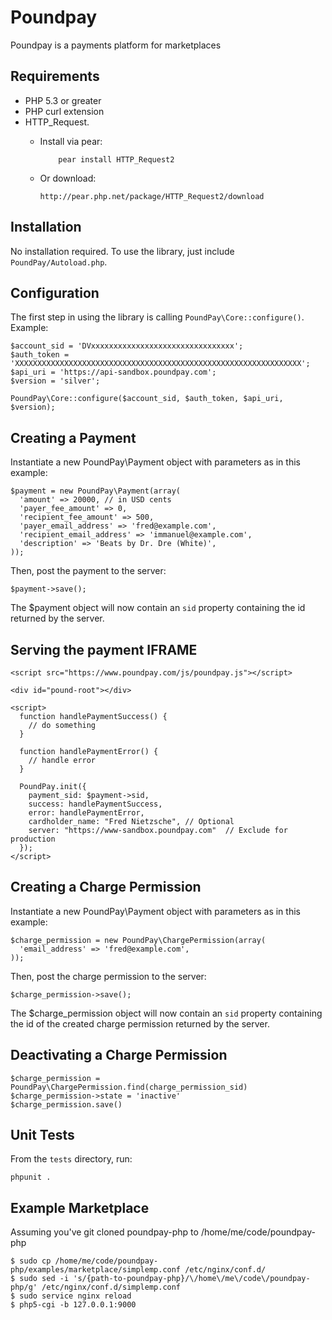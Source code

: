 Poundpay
=====
Poundpay is a payments platform for marketplaces


Requirements
-------
* PHP 5.3 or greater
* PHP curl extension
* HTTP_Request.
  * Install via pear:
  
            pear install HTTP_Request2

  * Or download:

        http://pear.php.net/package/HTTP_Request2/download


Installation
-------
No installation required. To use the library, just include `PoundPay/Autoload.php`.


Configuration
-------
The first step in using the library is calling `PoundPay\Core::configure()`. Example:

    $account_sid = 'DVxxxxxxxxxxxxxxxxxxxxxxxxxxxxxxxx';
    $auth_token = 'XXXXXXXXXXXXXXXXXXXXXXXXXXXXXXXXXXXXXXXXXXXXXXXXXXXXXXXXXXXXXXXX';
    $api_uri = 'https://api-sandbox.poundpay.com';
    $version = 'silver';

    PoundPay\Core::configure($account_sid, $auth_token, $api_uri, $version);


Creating a Payment
-----------------
Instantiate a new PoundPay\Payment object with parameters as in this example:

    $payment = new PoundPay\Payment(array(
      'amount' => 20000, // in USD cents
      'payer_fee_amount' => 0,
      'recipient_fee_amount' => 500,
      'payer_email_address' => 'fred@example.com',
      'recipient_email_address' => 'immanuel@example.com',
      'description' => 'Beats by Dr. Dre (White)',
    ));

Then, post the payment to the server:

    $payment->save();

The $payment object will now contain an `sid` property containing the id returned by the server.


Serving the payment IFRAME
--------------------------

    <script src="https://www.poundpay.com/js/poundpay.js"></script>

    <div id="pound-root"></div>

    <script>
      function handlePaymentSuccess() {
        // do something
      }

      function handlePaymentError() {
        // handle error
      }

      PoundPay.init({
        payment_sid: $payment->sid,
        success: handlePaymentSuccess,
        error: handlePaymentError,
        cardholder_name: "Fred Nietzsche", // Optional
        server: "https://www-sandbox.poundpay.com"  // Exclude for production
      });
    </script>


Creating a Charge Permission
----------------------------
Instantiate a new PoundPay\Payment object with parameters as in this example:

    $charge_permission = new PoundPay\ChargePermission(array(
      'email_address' => 'fred@example.com',
    ));

Then, post the charge permission to the server:

    $charge_permission->save();

The $charge_permission object will now contain an `sid` property containing the
id of the created charge permission returned by the server.


Deactivating a Charge Permission
--------------------------------

    $charge_permission = PoundPay\ChargePermission.find(charge_permission_sid)
    $charge_permission->state = 'inactive'
    $charge_permission.save()


Unit Tests
----------
From the `tests` directory, run:

    phpunit .


Example Marketplace
-------------------
Assuming you've git cloned poundpay-php to /home/me/code/poundpay-php
 
    $ sudo cp /home/me/code/poundpay-php/examples/marketplace/simplemp.conf /etc/nginx/conf.d/
    $ sudo sed -i 's/{path-to-poundpay-php}/\/home\/me\/code\/poundpay-php/g' /etc/nginx/conf.d/simplemp.conf
    $ sudo service nginx reload
    $ php5-cgi -b 127.0.0.1:9000

